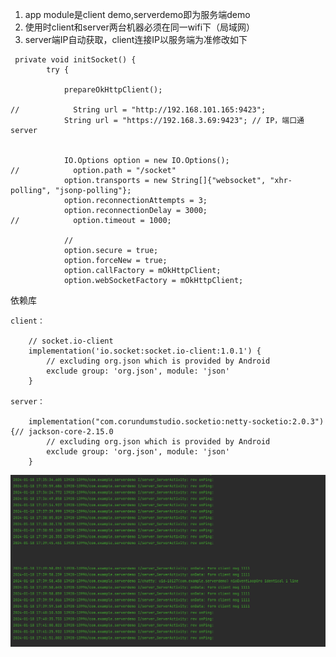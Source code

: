 1.  app module是client demo,serverdemo即为服务端demo
2.  使用时client和server两台机器必须在同一wifi下（局域网）
3.  server端IP自动获取，client连接IP以服务端为准修改如下

<!---->

     private void initSocket() {
            try {

                prepareOkHttpClient();

    //            String url = "http://192.168.101.165:9423";
                String url = "https://192.168.3.69:9423"; // IP，端口通server


                IO.Options option = new IO.Options();
    //            option.path = "/socket"
                option.transports = new String[]{"websocket", "xhr-polling", "jsonp-polling"};
                option.reconnectionAttempts = 3;
                option.reconnectionDelay = 3000;
    //            option.timeout = 1000;

                //
                option.secure = true;
                option.forceNew = true;
                option.callFactory = mOkHttpClient;
                option.webSocketFactory = mOkHttpClient;



依赖库

    client：

        // socket.io-client
        implementation('io.socket:socket.io-client:1.0.1') {
            // excluding org.json which is provided by Android
            exclude group: 'org.json', module: 'json'
        }

    server：

        implementation("com.corundumstudio.socketio:netty-socketio:2.0.3") {// jackson-core-2.15.0
            // excluding org.json which is provided by Android
            exclude group: 'org.json', module: 'json'
        }


![image](https://github.com/caijianxiong/android-socketIo/blob/master/readimg01.jpg)
